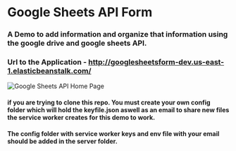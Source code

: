 # Google Sheets API Form

### A Demo to add information and organize that information using the google drive and google sheets API. 

### Url to the Application - http://googlesheetsform-dev.us-east-1.elasticbeanstalk.com/

![Google Sheets API Home Page](http://googlesheetsform-dev.us-east-1.elasticbeanstalk.com/meta/GoogleFormAPIDemo.png)

#### if you are trying to clone this repo. You must create your own config folder which will hold the keyfile.json aswell as an email to share new files the service worker creates for this demo to work. 

#### The config folder with service worker keys and env file with your email should be added in the server folder.


